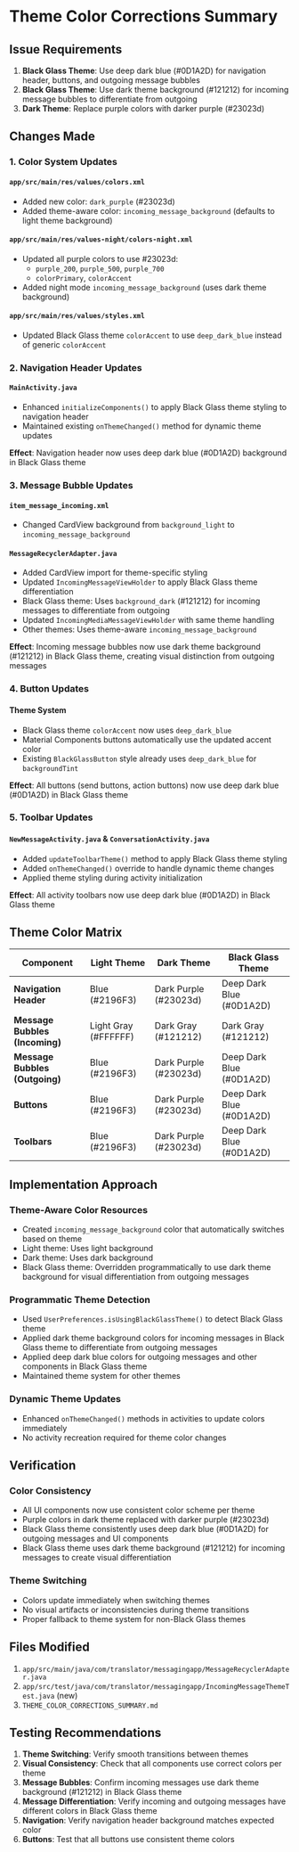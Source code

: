 # Theme Color Corrections Summary

## Issue Requirements
1. **Black Glass Theme**: Use deep dark blue (#0D1A2D) for navigation header, buttons, and outgoing message bubbles  
2. **Black Glass Theme**: Use dark theme background (#121212) for incoming message bubbles to differentiate from outgoing
3. **Dark Theme**: Replace purple colors with darker purple (#23023d)

## Changes Made

### 1. Color System Updates

#### `app/src/main/res/values/colors.xml`
- Added new color: `dark_purple` (#23023d)
- Added theme-aware color: `incoming_message_background` (defaults to light theme background)

#### `app/src/main/res/values-night/colors-night.xml`
- Updated all purple colors to use #23023d:
  - `purple_200`, `purple_500`, `purple_700`
  - `colorPrimary`, `colorAccent`
- Added night mode `incoming_message_background` (uses dark theme background)

#### `app/src/main/res/values/styles.xml`
- Updated Black Glass theme `colorAccent` to use `deep_dark_blue` instead of generic `colorAccent`

### 2. Navigation Header Updates

#### `MainActivity.java`
- Enhanced `initializeComponents()` to apply Black Glass theme styling to navigation header
- Maintained existing `onThemeChanged()` method for dynamic theme updates

**Effect**: Navigation header now uses deep dark blue (#0D1A2D) background in Black Glass theme

### 3. Message Bubble Updates

#### `item_message_incoming.xml`
- Changed CardView background from `background_light` to `incoming_message_background`

#### `MessageRecyclerAdapter.java`
- Added CardView import for theme-specific styling
- Updated `IncomingMessageViewHolder` to apply Black Glass theme differentiation
- Black Glass theme: Uses `background_dark` (#121212) for incoming messages to differentiate from outgoing
- Updated `IncomingMediaMessageViewHolder` with same theme handling
- Other themes: Uses theme-aware `incoming_message_background`

**Effect**: Incoming message bubbles now use dark theme background (#121212) in Black Glass theme, creating visual distinction from outgoing messages

### 4. Button Updates

#### Theme System
- Black Glass theme `colorAccent` now uses `deep_dark_blue`
- Material Components buttons automatically use the updated accent color
- Existing `BlackGlassButton` style already uses `deep_dark_blue` for `backgroundTint`

**Effect**: All buttons (send buttons, action buttons) now use deep dark blue (#0D1A2D) in Black Glass theme

### 5. Toolbar Updates

#### `NewMessageActivity.java` & `ConversationActivity.java`
- Added `updateToolbarTheme()` method to apply Black Glass theme styling
- Added `onThemeChanged()` override to handle dynamic theme changes
- Applied theme styling during activity initialization

**Effect**: All activity toolbars now use deep dark blue (#0D1A2D) in Black Glass theme

## Theme Color Matrix

| Component | Light Theme | Dark Theme | Black Glass Theme |
|-----------|-------------|------------|-------------------|
| **Navigation Header** | Blue (#2196F3) | Dark Purple (#23023d) | Deep Dark Blue (#0D1A2D) |
| **Message Bubbles (Incoming)** | Light Gray (#FFFFFF) | Dark Gray (#121212) | Dark Gray (#121212) |
| **Message Bubbles (Outgoing)** | Blue (#2196F3) | Dark Purple (#23023d) | Deep Dark Blue (#0D1A2D) |
| **Buttons** | Blue (#2196F3) | Dark Purple (#23023d) | Deep Dark Blue (#0D1A2D) |
| **Toolbars** | Blue (#2196F3) | Dark Purple (#23023d) | Deep Dark Blue (#0D1A2D) |

## Implementation Approach

### Theme-Aware Color Resources
- Created `incoming_message_background` color that automatically switches based on theme
- Light theme: Uses light background
- Dark theme: Uses dark background
- Black Glass theme: Overridden programmatically to use dark theme background for visual differentiation from outgoing messages

### Programmatic Theme Detection
- Used `UserPreferences.isUsingBlackGlassTheme()` to detect Black Glass theme
- Applied dark theme background colors for incoming messages in Black Glass theme to differentiate from outgoing messages
- Applied deep dark blue colors for outgoing messages and other components in Black Glass theme
- Maintained theme system for other themes

### Dynamic Theme Updates
- Enhanced `onThemeChanged()` methods in activities to update colors immediately
- No activity recreation required for theme color changes

## Verification

### Color Consistency
- All UI components now use consistent color scheme per theme
- Purple colors in dark theme replaced with darker purple (#23023d)
- Black Glass theme consistently uses deep dark blue (#0D1A2D) for outgoing messages and UI components
- Black Glass theme uses dark theme background (#121212) for incoming messages to create visual differentiation

### Theme Switching
- Colors update immediately when switching themes
- No visual artifacts or inconsistencies during theme transitions
- Proper fallback to theme system for non-Black Glass themes

## Files Modified
1. `app/src/main/java/com/translator/messagingapp/MessageRecyclerAdapter.java`
2. `app/src/test/java/com/translator/messagingapp/IncomingMessageThemeTest.java` (new)
3. `THEME_COLOR_CORRECTIONS_SUMMARY.md`

## Testing Recommendations
1. **Theme Switching**: Verify smooth transitions between themes
2. **Visual Consistency**: Check that all components use correct colors per theme
3. **Message Bubbles**: Confirm incoming messages use dark theme background (#121212) in Black Glass theme
4. **Message Differentiation**: Verify incoming and outgoing messages have different colors in Black Glass theme
5. **Navigation**: Verify navigation header background matches expected color
6. **Buttons**: Test that all buttons use consistent theme colors